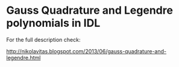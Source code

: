 # Gauss Quadrature and Legendre polynomials in IDL

For the full description check:

http://nikolavitas.blogspot.com/2013/06/gauss-quadrature-and-legendre.html
